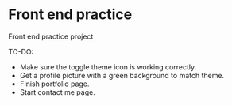 # Front end practice

Front end practice project

TO-DO:
* Make sure the toggle theme icon is working correctly.
* Get a profile picture with a green background to match theme.
* Finish portfolio page.
* Start contact me page.